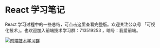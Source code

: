 # React 学习笔记
React 学习过程中的一些总结，可点击这里查看完整版。欢迎关注公众号 「可视化技术」。也欢迎加入前端技术学习群：713519253 ，暗号：我爱前端。

<a target="_blank" href="//shang.qq.com/wpa/qunwpa?idkey=c0832ea75b91c3820af1e8b7ec42b97def2497280283fdad6b10c7cbbd5d089d"><img border="0" src="//pub.idqqimg.com/wpa/images/group.png" alt="前端技术学习群" title="前端技术学习群"></a>